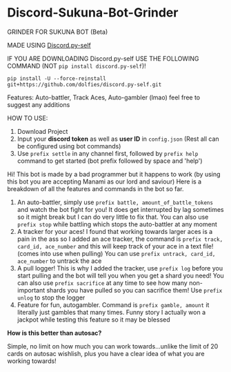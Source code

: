 # Discord-Sukuna-Bot-Grinder


GRINDER FOR SUKUNA BOT (Beta)

MADE USING [Discord.py-self](https://github.com/dolfies/discord.py-self)

IF YOU ARE DOWNLOADING Discord.py-self USE THE FOLLOWING COMMAND (NOT `pip install discord.py-self`)!

`pip install -U --force-reinstall git+https://github.com/dolfies/discord.py-self.git`


Features: Auto-battler, Track Aces, Auto-gambler (lmao) feel free to suggest any additions

HOW TO USE:

1. Download Project
2. Input your **discord token** as well as **user ID** in `config.json` (Rest all can be configured using bot commands)
3. Use `prefix settle` in any channel first, followed by `prefix help` command to get started (bot prefix followed by space and 'help')


Hi! This bot is made by a bad programmer but it happens to work (by using this bot you are accepting Manami as our lord and saviour) 
Here is a breakdown of all the features and commands in the bot so far.
1. An auto-battler, simply use `prefix battle, amount_of_battle_tokens` and watch the bot fight for you! It does get interrupted by lag sometimes so it might break but I can do very little to fix that.
You can also use `prefix stop` while battling which stops the auto-battler at any moment
2. A tracker for your aces! I found that working towards larger aces is a pain in the ass so I added an ace tracker, the command is `prefix track, card_id, ace_number` and this will keep track of your ace in a text file! (comes into use when pulling)
You can use `prefix untrack, card_id, ace_number` to untrack the ace
3. A pull logger! This is why I added the tracker, use `prefix log` before you start pulling and the bot will tell you when you get a shard you need!
You can also use `prefix sacrifice` at any time to see how many non-important shards you have pulled so you can sacrifice them! Use `prefix unlog` to stop the logger
4. Feature for fun, autogambler. Command is `prefix gamble, amount` it literally just gambles that many times. Funny story I actually won a jackpot while testing this feature so it may be blessed

**How is this better than autosac?** 

Simple, no limit on how much you can work towards...unlike the limit of 20 cards on autosac wishlish, plus you have a clear idea of what you are working towards!
